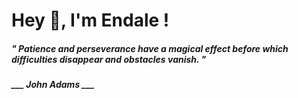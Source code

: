 <h1 title="head"> Hey 👋, I'm Endale !</h1>

**<h5><i>" Patience and perseverance have a magical effect before which difficulties disappear and obstacles vanish. "</i></h5>**

*<b>___ John Adams ___</b>*
